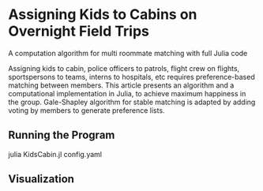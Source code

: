 # Assigning Kids to Cabins on Overnight Field Trips
A computation algorithm for multi roommate matching with full Julia code

Assigning kids to cabin, police officers to patrols, flight crew on flights, sportspersons to teams, interns to hospitals, etc requires preference-based matching between members. This article presents an algorithm and a computational implementation in Julia, to achieve maximum happiness in the group. Gale-Shapley algorithm for stable matching is adapted by adding voting by members to generate preference lists.

## Running the Program
julia KidsCabin.jl config.yaml

## Visualization


